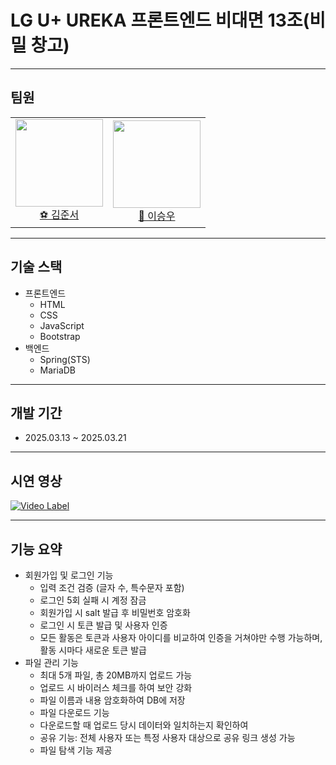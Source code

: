 # LG U+ UREKA 프론트엔드 비대면 13조(비밀 창고)

----------------------------------------------------

## 팀원

<table>
    <tr>
    <td height="140px" align="center"> <a href="https://github.com/KimJunSeo289"><img src="https://avatars.githubusercontent.com/u/200718064?v=4" width="140px" /><br/>⚽️ 김준서</a></td>
    <td height="140px" align="center"> <a href="https://github.com/seungwoo505"><img src="https://avatars.githubusercontent.com/u/51819005?v=4" width="140px" /><br/>🐰 이승우</a></td>
    </tr>
</table>

----------------------------------------------------

## 기술 스택

- 프론트엔드
	- HTML
	- CSS
	- JavaScript
	- Bootstrap
- 백엔드
	- Spring(STS)
	- MariaDB

----------------------------------------------------

## 개발 기간

- 2025.03.13 ~ 2025.03.21

----------------------------------------------------

## 시연 영상

[![Video Label](https://www.youtube.com/watch?v=XjQ0Ka2Zd_E/0.jpg)](https://www.youtube.com/watch?v=XjQ0Ka2Zd_E=0s)

----------------------------------------------------

## 기능 요약

- 회원가입 및 로그인 기능
	- 입력 조건 검증 (글자 수, 특수문자 포함)
	- 로그인 5회 실패 시 계정 잠금
	- 회원가입 시 salt 발급 후 비밀번호 암호화
	- 로그인 시 토큰 발급 및 사용자 인증
	- 모든 활동은 토큰과 사용자 아이디를 비교하여 인증을 거쳐야만 수행 가능하며, 활동 시마다 새로운 토큰 발급
- 파일 관리 기능
	- 최대 5개 파일, 총 20MB까지 업로드 가능
	- 업로드 시 바이러스 체크를 하여 보안 강화
	- 파일 이름과 내용 암호화하여 DB에 저장
	- 파일 다운로드 기능
	- 다운로드할 때 업로드 당시 데이터와 일치하는지 확인하여 
	- 공유 기능: 전체 사용자 또는 특정 사용자 대상으로 공유 링크 생성 가능
	- 파일 탐색 기능 제공